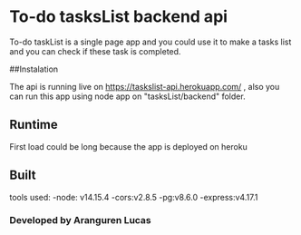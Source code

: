 # To-do tasksList backend api

To-do taskList is a single page app and you could use it to make a tasks list and you can check if these task is completed.

##Instalation

The api is running live on https://taskslist-api.herokuapp.com/ , also you can run this app using node app on "tasksList/backend" folder.

## Runtime

First load could be long because the app is deployed on heroku


## Built 
tools used:
-node: v14.15.4
-cors:v2.8.5
-pg:v8.6.0
-express:v4.17.1

### Developed by Aranguren Lucas
